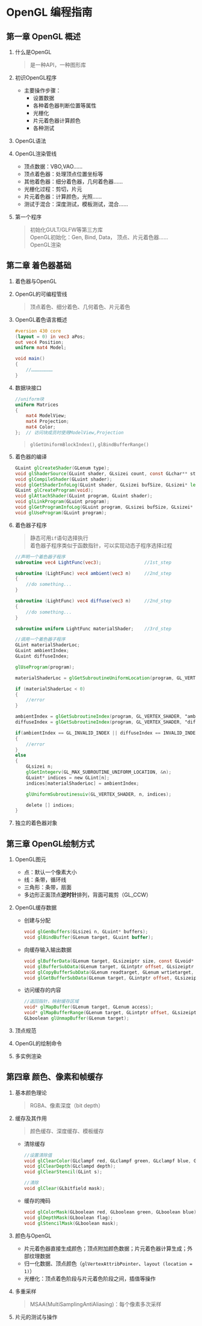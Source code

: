 # OpenGL 编程指南

## 第一章 OpenGL 概述
1. 什么是OpenGL
    >是一种API，一种图形库

2. 初识OpenGL程序
    - 主要操作步骤：  
        - 设置数据  
        - 各种着色器判断位置等属性  
        - 光栅化  
        - 片元着色器计算颜色
        - 各种测试

3. OpenGL语法

4. OpenGL渲染管线
    - 顶点数据：VBO,VAO……
    - 顶点着色器：处理顶点位置坐标等
    - 其他着色器：细分着色器，几何着色器……
    - 光栅化过程：剪切，片元
    - 片元着色器：计算颜色，光照……
    - 测试于混合：深度测试，模板测试，混合……

5. 第一个程序
    >初始化GULT/GLFW等第三方库  
    >OpenGL初始化：Gen, Bind, Data， 顶点、片元着色器……  
    >OpenGL渲染


## 第二章 着色器基础

1. 着色器与OpenGL

2. OpenGL的可编程管线
    >顶点着色、细分着色、几何着色、片元着色

3. OpenGL着色语言概述
    ```glsl
    #version 430 core
    (layout = 0) in vec3 aPos;
    out vec4 Position;
    uniform mat4 Model;

    void main()
    {
        //……………………
    }
    
    ```

4. 数据块接口
    ```glsl
    //uniform块
    uniform Matrices
    {
        mat4 ModelView;
        mat4 Projection;
        mat4 Color;
    };  // 访问块成员时使用ModelView,Projection
    ```
    >`glGetUniformBlockIndex()`, `glBindBufferRange()`

5. 着色器的编译
    ```glsl
    GLuint glCreateShader(GLenum type);
    void glShaderSource(GLuint shader, GLsizei count, const GLchar** string, const GLint* length);
    void glCompileShader(GLuint shader);
    void glGetShaderInfoLog(GLuint shader, GLsizei bufSize, GLsizei* length, char* infoLog);
    GLuint glCreateProgram(void);
    void glAttachShader(GLuint program, GLuint shader);
    void glLinkProgram(GLuint program);
    void glGetProgramInfoLog(GLuint program, GLsizei bufSize, GLsizei* length, char* infoLog);
    void glUseProgram(GLuint program);
    ```

6. 着色器子程序
    >静态可用`if`语句选择执行  
    >着色器子程序类似于函数指针，可以实现动态子程序选择过程
    ```glsl
    //声明一个着色器子程序
    subroutine vec4 LightFunc(vec3);                //1st_step

    subroutine (LightFunc) vec4 ambient(vec3 n)     //2nd_step
    {
        //do something...
    }

    subroutine (LightFunc) vec4 diffuse(vec3 n)     //2nd_step
    {
        //do something...
    }

    subroutine uniform LightFunc materialShader;    //3rd_step
    ```

    ```glsl
    //调用一个着色器子程序
    GLint materialShaderLoc;
    GLuint ambientIndex;
    GLuint diffuseIndex;

    glUseProgram(program);

    materialShaderLoc = glGetSubroutineUniformLocation(program, GL_VERTEX_SHADER, "materialShader");

    if (materialShaderLoc < 0)
    {
        //error
    }

    ambientIndex = glGetSubroutineIndex(program, GL_VERTEX_SHADER, "ambient");
    diffuseIndex = glGetSubroutineIndex(program, GL_VERTEX_SHADER, "diffuse");

    if(ambientIndex == GL_INVALID_INDEX || diffuseIndex == INVALID_INDEX)
    {
        //error
    }
    else
    {
        GLsizei n;
        glGetIntegerv(GL_MAX_SUBROUTINE_UNIFORM_LOCATION, &n);
        GLuint* indices = new GLint[n];
        indices[materialShaderLoc] = ambientIndex;

        glUniformSubroutinesuiv(GL_VERTEX_SHADER, n, indices);

        delete [] indices;
    }
    ```

7. 独立的着色器对象


## 第三章 OpenGL绘制方式

1. OpenGL图元
    - 点：默认一个像素大小
    - 线：条带，循环线
    - 三角形：条带，扇面
    - 多边形正面顶点**逆时针**排列，背面可裁剪（GL_CCW）

2. OpenGL缓存数据
    - 创建与分配
        ```glsl
        void glGenBuffers(GLsizei n, GLuint* buffers);
        void glBindBuffer(GLenum target, GLuint buffer);
        ```

    - 向缓存输入输出数据
        ```glsl
        void glBufferData(GLenum target, GLsizeiptr size, const GLvoid* data, GLenum usage);
        void glBufferSubData(GLenum target, GLintptr offset, GLsizeiptr size, const GLvoid* data);  //部分初始化
        void glCopyBufferSubData(GLenum readtarget, GLenum wrtietarget, GLintptr readoffset, GLintptr writeoffset, GLsizeiptr size);//互相拷贝
        void glGetBufferSubData(GLenum target, GLintptr offset, GLsizeiptr size, GLvoid* data);  //回读数据
        ```

    - 访问缓存的内容
        ```glsl
        //返回指针，映射缓存区域
        void* glMapBuffer(GLenum target, GLenum access);
        void* glMapBufferRange(GLenum target, GLintptr offset, GLsizeiptr length, GLbitfield access);
        GLboolean glUnmapBuffer(GLenum target);
        ```
    
3. 顶点规范

4. OpenGL的绘制命令

5. 多实例渲染

## 第四章 颜色、像素和帧缓存

1. 基本颜色理论 
    > RGBA、像素深度（bit depth）

2. 缓存及其作用
    > 颜色缓存、深度缓存、模板缓存
    - 清除缓存
        ```glsl
        //设置清除值
        void glClearColor(GLclampf red, GLclampf green, GLclampf blue, GLclampf alpha);
        void glClearDepth(GLclampd depth);
        void glClearStencil(GLint s);
        
        //清除
        void glClear(GLbitfield mask);
        ```
    
    - 缓存的掩码
        ```glsl
        void glColorMask(GLboolean red, GLboolean green, GLboolean blue);
        void glDepthMask(GLboolean flag);
        void glStencilMask(GLboolean mask);
        ```

3. 颜色与OpenGL
    - 片元着色器直接生成颜色；顶点附加颜色数据；片元着色器计算生成；外部纹理数据  
    - 归一化数据、顶点颜色（`glVertexAttribPointer`、`layout (location = 1)`）  
    - 光栅化：顶点着色阶段与片元着色阶段之间，插值等操作

4. 多重采样
    >MSAA(MultiSamplingAntiAliasing)：每个像素多次采样

5. 片元的测试与操作
    